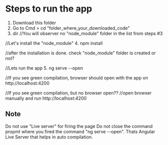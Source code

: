 # Steps to run the app

1. Download this folder
2. Go to Cmd > cd "folder_where_your_downloaded_code"
3. dir 
//You will observer no "node_module" folder in the list from steps #3

//Let's install the "node_module"
4. npm install

//after the installation is done. check "node_module" folder is created or not?

//Lets run the app
5. ng serve --open

//If you see green compilation, browser should open with the app on http://localhost:4200

//If you see green compilation, but no browser open??
//open browser manually and run http://localhost:4200

## Note
Do not use "Live server" for firing the page
Do not close the command propmt where you fired the command "ng serve --open". Thats Angular Live Server that helps in auto compilation.

